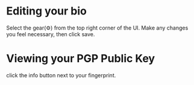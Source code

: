 # Editing your bio
Select the gear(:gear:) from the top right corner of the UI.
Make any changes you feel necessary, then click save.

# Viewing your PGP Public Key
click the info button next to your fingerprint.